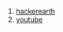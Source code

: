 1. <a href="https://www.hackerearth.com/practice/data-structures/advanced-data-structures/segment-trees/tutorial/">hackerearth</a><br>
2. <a href="https://www.youtube.com/watch?v=ZBHKZF5w4YU">youtube</a>
